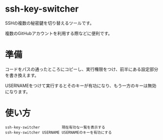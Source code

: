 # ssh-key-switcher

SSHの複数の秘密鍵を切り替えるツールです。

複数のGitHubアカウントを利用する際などに便利です。

# 準備

コードをパスの通ったところにコピーし、実行権限をつけ、前半にある設定部分を書き換えます。

USERNAMEをつけて実行するとそのキーが有功になり、もう一方のキーは無効になります。

# 使い方

	ssh-key-switcher          現在有功な一覧を表示する
	ssh-key-switcher USERNAME USERNAMEのキーを有功にする


